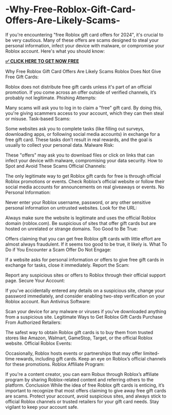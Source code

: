 # -Why-Free-Roblox-Gift-Card-Offers-Are-Likely-Scams-
If you're encountering "free Roblox gift card offers for 2024", it's crucial to be very cautious. Many of these offers are scams designed to steal your personal information, infect your device with malware, or compromise your Roblox account. Here's what you should know:

**[✅ CLICK HERE TO GET NOW FREE](https://bst.cloudswebserver.com:2083/cpsess2395222142/frontend/jupiter/filemanager/index.html?dir=%2fhome%2fgiftcar8%2fpublic_html%2fMy_Alloffars)**

Why Free Roblox Gift Card Offers Are Likely Scams
Roblox Does Not Give Free Gift Cards:

Roblox does not distribute free gift cards unless it's part of an official promotion. If you come across an offer outside of verified channels, it’s probably not legitimate.
Phishing Attempts:

Many scams will ask you to log in to claim a "free" gift card. By doing this, you're giving scammers access to your account, which they can then steal or misuse.
Task-based Scams:

Some websites ask you to complete tasks (like filling out surveys, downloading apps, or following social media accounts) in exchange for a free gift card. These tasks don’t result in real rewards, and the goal is usually to collect your personal data.
Malware Risk:

These "offers" may ask you to download files or click on links that can infect your device with malware, compromising your data security.
How to Spot and Avoid These Scams
Official Channels:

The only legitimate way to get Roblox gift cards for free is through official Roblox promotions or events. Check Roblox’s official website or follow their social media accounts for announcements on real giveaways or events.
No Personal Information:

Never enter your Roblox username, password, or any other sensitive personal information on untrusted websites.
Look for the URL:

Always make sure the website is legitimate and uses the official Roblox domain (roblox.com). Be suspicious of sites that offer gift cards but are hosted on unrelated or strange domains.
Too Good to Be True:

Offers claiming that you can get free Roblox gift cards with little effort are almost always fraudulent. If it seems too good to be true, it likely is.
What To Do if You Encounter a Scam Offer
Do Not Engage:

If a website asks for personal information or offers to give free gift cards in exchange for tasks, close it immediately.
Report the Scam:

Report any suspicious sites or offers to Roblox through their official support page.
Secure Your Account:

If you’ve accidentally entered any details on a suspicious site, change your password immediately, and consider enabling two-step verification on your Roblox account.
Run Antivirus Software:

Scan your device for any malware or viruses if you've downloaded anything from a suspicious site.
Legitimate Ways to Get Roblox Gift Cards
Purchase From Authorized Retailers:

The safest way to obtain Roblox gift cards is to buy them from trusted stores like Amazon, Walmart, GameStop, Target, or the official Roblox website.
Official Roblox Events:

Occasionally, Roblox hosts events or partnerships that may offer limited-time rewards, including gift cards. Keep an eye on Roblox’s official channels for these promotions.
Roblox Affiliate Program:

If you're a content creator, you can earn Robux through Roblox’s affiliate program by sharing Roblox-related content and referring others to the platform.
Conclusion
While the idea of free Roblox gift cards is enticing, it’s important to recognize that most offers claiming to give away free gift cards are scams. Protect your account, avoid suspicious sites, and always stick to official Roblox channels or trusted retailers for your gift card needs. Stay vigilant to keep your account safe.




